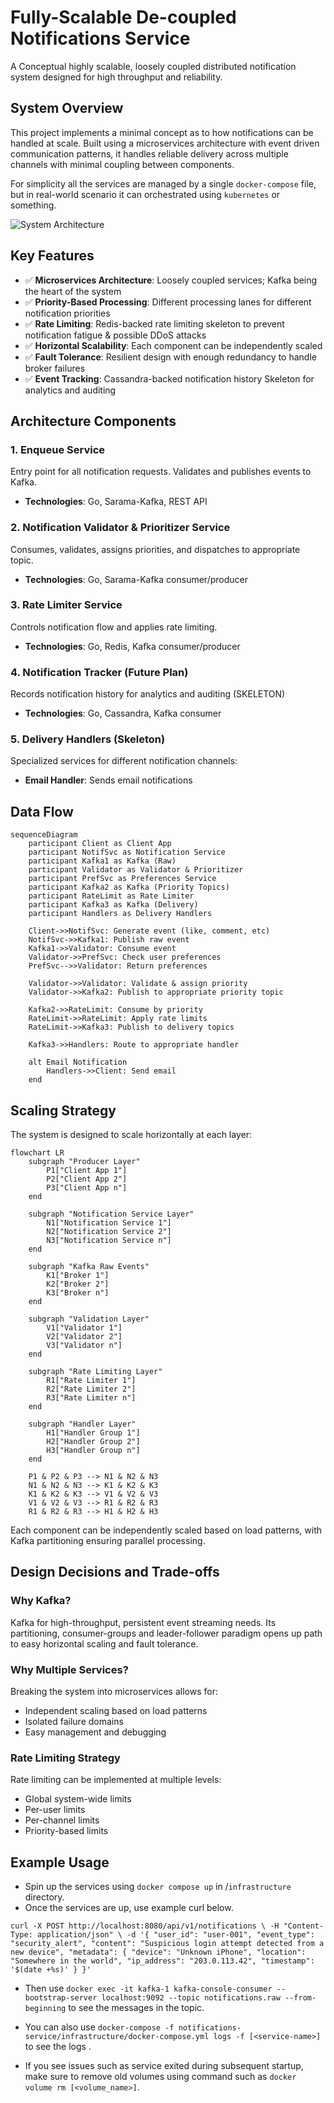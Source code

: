 # Fully-Scalable De-coupled Notifications Service

A Conceptual highly scalable, loosely coupled distributed notification system designed for high throughput and reliability.

## System Overview

This project implements a minimal concept as to how notifications can be handled at scale. Built using a microservices architecture with event driven communication patterns, it handles reliable delivery across multiple channels with minimal coupling between components. 

For simplicity all the services are managed by a single `docker-compose` file, but in real-world scenario it can orchestrated using `kubernetes` or something.

![System Architecture](./assets/system-architecture.png)

## Key Features

- ✅ **Microservices Architecture**: Loosely coupled services; Kafka being the heart of the system
- ✅ **Priority-Based Processing**: Different processing lanes for different notification priorities
- ✅ **Rate Limiting**: Redis-backed rate limiting skeleton to prevent notification fatigue & possible DDoS attacks
- ✅ **Horizontal Scalability**: Each component can be independently scaled
- ✅ **Fault Tolerance**: Resilient design with enough redundancy to handle broker failures
- ✅ **Event Tracking**: Cassandra-backed notification history Skeleton for analytics and auditing

## Architecture Components

### 1. Enqueue Service
Entry point for all notification requests. Validates and publishes events to Kafka.
- **Technologies**: Go, Sarama-Kafka, REST API

### 2. Notification Validator & Prioritizer Service
Consumes, validates, assigns priorities, and dispatches to appropriate topic.
- **Technologies**: Go, Sarama-Kafka consumer/producer

### 3. Rate Limiter Service
Controls notification flow and applies rate limiting.
- **Technologies**: Go, Redis, Kafka consumer/producer

### 4. Notification Tracker (Future Plan)
Records notification history for analytics and auditing (SKELETON)
- **Technologies**: Go, Cassandra, Kafka consumer

### 5. Delivery Handlers (Skeleton)
Specialized services for different notification channels:
- **Email Handler**: Sends email notifications

## Data Flow

```mermaid
sequenceDiagram
    participant Client as Client App
    participant NotifSvc as Notification Service
    participant Kafka1 as Kafka (Raw)
    participant Validator as Validator & Prioritizer
    participant PrefSvc as Preferences Service
    participant Kafka2 as Kafka (Priority Topics)
    participant RateLimit as Rate Limiter
    participant Kafka3 as Kafka (Delivery)
    participant Handlers as Delivery Handlers
    
    Client->>NotifSvc: Generate event (like, comment, etc)
    NotifSvc->>Kafka1: Publish raw event
    Kafka1->>Validator: Consume event
    Validator->>PrefSvc: Check user preferences
    PrefSvc-->>Validator: Return preferences
    
    Validator->>Validator: Validate & assign priority
    Validator->>Kafka2: Publish to appropriate priority topic
    
    Kafka2->>RateLimit: Consume by priority
    RateLimit->>RateLimit: Apply rate limits
    RateLimit->>Kafka3: Publish to delivery topics
    
    Kafka3->>Handlers: Route to appropriate handler
    
    alt Email Notification
        Handlers->>Client: Send email
    end
```

## Scaling Strategy

The system is designed to scale horizontally at each layer:

```mermaid
flowchart LR
    subgraph "Producer Layer"
        P1["Client App 1"]
        P2["Client App 2"]
        P3["Client App n"]
    end
    
    subgraph "Notification Service Layer"
        N1["Notification Service 1"]
        N2["Notification Service 2"]
        N3["Notification Service n"]
    end
    
    subgraph "Kafka Raw Events"
        K1["Broker 1"]
        K2["Broker 2"]
        K3["Broker n"]
    end
    
    subgraph "Validation Layer"
        V1["Validator 1"]
        V2["Validator 2"]
        V3["Validator n"]
    end
    
    subgraph "Rate Limiting Layer"
        R1["Rate Limiter 1"]
        R2["Rate Limiter 2"]
        R3["Rate Limiter n"]
    end
    
    subgraph "Handler Layer"
        H1["Handler Group 1"]
        H2["Handler Group 2"]
        H3["Handler Group n"]
    end
    
    P1 & P2 & P3 --> N1 & N2 & N3
    N1 & N2 & N3 --> K1 & K2 & K3
    K1 & K2 & K3 --> V1 & V2 & V3
    V1 & V2 & V3 --> R1 & R2 & R3
    R1 & R2 & R3 --> H1 & H2 & H3
```

Each component can be independently scaled based on load patterns, with Kafka partitioning ensuring parallel processing.

## Design Decisions and Trade-offs

### Why Kafka?
Kafka for high-throughput, persistent event streaming needs. Its partitioning, consumer-groups and leader-follower paradigm opens up path to easy horizontal scaling and fault tolerance.

### Why Multiple Services?
Breaking the system into microservices allows for:
- Independent scaling based on load patterns
- Isolated failure domains
- Easy management and debugging

### Rate Limiting Strategy
Rate limiting can be implemented at multiple levels:
- Global system-wide limits
- Per-user limits
- Per-channel limits
- Priority-based limits

## Example Usage

- Spin up the services using `docker compose up` in /`infrastructure` directory. 
- Once the services are up, use example curl below.

`
curl -X POST http://localhost:8080/api/v1/notifications \
  -H "Content-Type: application/json" \
  -d '{
    "user_id": "user-001",
    "event_type": "security_alert",
    "content": "Suspicious login attempt detected from a new device",
    "metadata": {
      "device": "Unknown iPhone",
      "location": "Somewhere in the world",
      "ip_address": "203.0.113.42",
      "timestamp": '$(date +%s)'
    }
  }'
`
- Then use `docker exec -it kafka-1 kafka-console-consumer --bootstrap-server localhost:9092 --topic notifications.raw --from-beginning` to see the messages in the topic.
- You can also use `docker-compose -f notifications-service/infrastructure/docker-compose.yml logs -f [<service-name>]` to see the logs .

- If you see issues such as service exited during subsequent startup, make sure to remove old volumes using command such as `docker volume rm [<volume_name>]`.